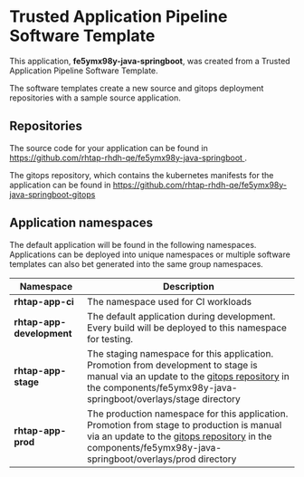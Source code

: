 # Trusted Application Pipeline Software Template

This application, **fe5ymx98y-java-springboot**, was created from a Trusted Application Pipeline Software Template.

The software templates create a new source and gitops deployment repositories with a sample source application. 

## Repositories

The source code for your application can be found in [https://github.com/rhtap-rhdh-qe/fe5ymx98y-java-springboot ](https://github.com/rhtap-rhdh-qe/fe5ymx98y-java-springboot ).
 
The gitops repository, which contains the kubernetes manifests for the application can be found in 
[https://github.com/rhtap-rhdh-qe/fe5ymx98y-java-springboot-gitops ](https://github.com/rhtap-rhdh-qe/fe5ymx98y-java-springboot-gitops ) 

## Application namespaces 

The default application will be found in the following namespaces. Applications can be deployed into unique namespaces or multiple software templates can also bet generated into the same group namespaces.  

|  Namespace   |  Description   |  
| -------- | -------- |
| **rhtap-app-ci** | The namespace used for CI workloads |
| **rhtap-app-development** | The default application during development. Every build will be deployed to this namespace for testing. |
| **rhtap-app-stage** | The staging namespace for this application. Promotion from development to stage is manual via an update to the [gitops repository](https://github.com/rhtap-rhdh-qe/fe5ymx98y-java-springboot-gitops ) in the components/fe5ymx98y-java-springboot/overlays/stage directory |
| **rhtap-app-prod** | The production namespace for this application. Promotion from stage to production is manual via an update to the [gitops repository](https://github.com/rhtap-rhdh-qe/fe5ymx98y-java-springboot-gitops ) in the components/fe5ymx98y-java-springboot/overlays/prod directory |